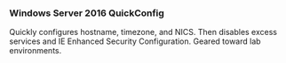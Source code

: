 ### Windows Server 2016 QuickConfig ###
Quickly configures hostname, timezone, and NICS. Then disables excess services and IE Enhanced Security Configuration. Geared toward lab environments.
